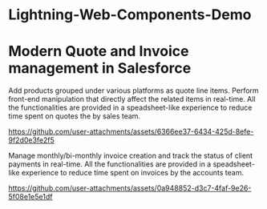 # Lightning-Web-Components-Demo
# Modern Quote and Invoice management in Salesforce

Add products grouped under various platforms as quote line items. Perform front-end manipulation that directly affect the related items in real-time. 
All the functionalities are provided in a speadsheet-like experience to reduce time spent on quotes the by sales team.

https://github.com/user-attachments/assets/6366ee37-6434-425d-8efe-9f2d0e3fe2f5


Manage monthly/bi-monthly invoice creation and track the status of client payments in real-time.
All the functionalities are provided in a speadsheet-like experience to reduce time spent on invoices by the accounts team.

https://github.com/user-attachments/assets/0a948852-d3c7-4faf-9e26-5f08e1e5e1df
